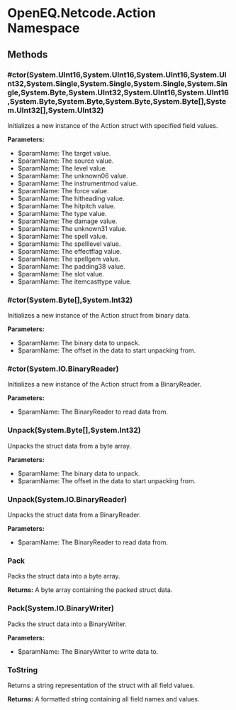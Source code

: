 ﻿# OpenEQ.Netcode.Action Namespace

## Methods

### #ctor(System.UInt16,System.UInt16,System.UInt16,System.UInt32,System.Single,System.Single,System.Single,System.Single,System.Byte,System.UInt32,System.UInt16,System.UInt16,System.Byte,System.Byte,System.Byte,System.Byte[],System.UInt32[],System.UInt32)

Initializes a new instance of the Action struct with specified field values.

**Parameters:**

- $paramName: The target value.
- $paramName: The source value.
- $paramName: The level value.
- $paramName: The unknown06 value.
- $paramName: The instrumentmod value.
- $paramName: The force value.
- $paramName: The hitheading value.
- $paramName: The hitpitch value.
- $paramName: The type value.
- $paramName: The damage value.
- $paramName: The unknown31 value.
- $paramName: The spell value.
- $paramName: The spelllevel value.
- $paramName: The effectflag value.
- $paramName: The spellgem value.
- $paramName: The padding38 value.
- $paramName: The slot value.
- $paramName: The itemcasttype value.

### #ctor(System.Byte[],System.Int32)

Initializes a new instance of the Action struct from binary data.

**Parameters:**

- $paramName: The binary data to unpack.
- $paramName: The offset in the data to start unpacking from.

### #ctor(System.IO.BinaryReader)

Initializes a new instance of the Action struct from a BinaryReader.

**Parameters:**

- $paramName: The BinaryReader to read data from.

### Unpack(System.Byte[],System.Int32)

Unpacks the struct data from a byte array.

**Parameters:**

- $paramName: The binary data to unpack.
- $paramName: The offset in the data to start unpacking from.

### Unpack(System.IO.BinaryReader)

Unpacks the struct data from a BinaryReader.

**Parameters:**

- $paramName: The BinaryReader to read data from.

### Pack

Packs the struct data into a byte array.

**Returns:** A byte array containing the packed struct data.

### Pack(System.IO.BinaryWriter)

Packs the struct data into a BinaryWriter.

**Parameters:**

- $paramName: The BinaryWriter to write data to.

### ToString

Returns a string representation of the struct with all field values.

**Returns:** A formatted string containing all field names and values.


